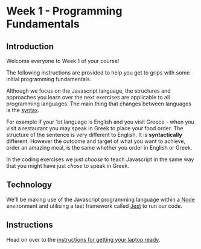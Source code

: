 # Week 1 - Programming Fundamentals

## Introduction

Welcome everyone to Week 1 of your course!

The following instructions are provided to help you get to grips with some initial programming fundamentals.

Although we focus on the Javascript language, the structures and approaches you learn over the next exercises are applicable to all programming languages. The main thing that changes between languages is the [syntax](https://en.wikipedia.org/wiki/Syntax).

For example if your 1st language is English and you visit Greece - when you visit a restaurant you may speak in Greek to place your food order. The structure of the sentence is very different to English. It is **syntactically** different. However the outcome and target of what you want to achieve, order an amazing meal, is the same whether you order in English or Greek.

In the coding exercises we just _choose_ to teach Javascript in the same way that you might have just _chose_ to speak in Greek.

## Technology

We'll be making use of the Javascript programming language within a [Node](https://nodejs.org/en/) environment and utilising a test framework called [Jest]( https://jestjs.io/en/) to run our code.

## Instructions

Head on over to the [instructions for getting your laptop ready](./docs/PRE-REQUISITES.md).

